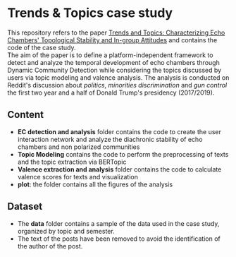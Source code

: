 # Trends \& Topics case study

This repository refers to the paper [Trends and Topics: Characterizing Echo Chambers' Topological Stability and In-group Attitudes](https://arxiv.org/abs/2307.15610) and contains the code of the case study. 
<br/>
The aim of the paper is to define a platform-independent framework to detect and analyze the temporal development of echo chambers through Dynamic Community Detection while considering the topics discussed by users via topic modeling and valence analysis. The analysis is conducted on Reddit's discussion about *politics*, *minorities discrimination* and *gun control* the first two year and a half of Donald Trump's presidency (2017/2019).

## Content
+ **EC detection and analysis** folder contains the code to create the user interaction network and analyze the diachronic stability of echo chambers and non polarized communities
+ **Topic Modeling** contains the code to perform the preprocessing of texts and the topic extraction via BERTopic
+ **Valence extraction and analysis** folder contains the code to calculate valence scores for texts and visualization
+ **plot**: the folder contains all the figures of the analysis

## Dataset
+ The **data** folder contains a sample of the data used in the case study, organized by topic and semester.
+ The text of the posts have been removed to avoid the identification of the author of the post. 
